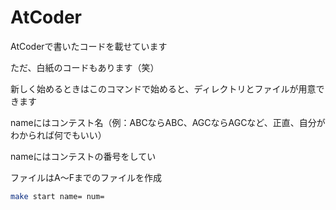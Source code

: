# AtCoder

AtCoderで書いたコードを載せています

ただ、白紙のコードもあります（笑）

新しく始めるときはこのコマンドで始めると、ディレクトリとファイルが用意できます

nameにはコンテスト名（例：ABCならABC、AGCならAGCなど、正直、自分がわかられば何でもいい）

nameにはコンテストの番号をしてい

ファイルはA〜Fまでのファイルを作成

```bash
make start name= num=
```